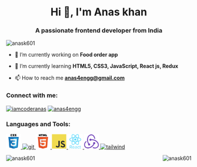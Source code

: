<h1 align="center">Hi 👋, I'm Anas khan</h1>
<h3 align="center">A passionate frontend developer from India</h3>

<p align="left"> <img src="https://komarev.com/ghpvc/?username=anask601&label=Profile%20views&color=0e75b6&style=flat" alt="anask601" /> </p>

- 🔭 I’m currently working on **Food order app**

- 🌱 I’m currently learning **HTML5, CSS3, JavaScript, React js, Redux**

- 📫 How to reach me **anas4engg@gmail.com**

<h3 align="left">Connect with me:</h3>
<p align="left">
<a href="https://twitter.com/iamcoderanas" target="blank"><img align="center" src="https://raw.githubusercontent.com/rahuldkjain/github-profile-readme-generator/master/src/images/icons/Social/twitter.svg" alt="iamcoderanas" height="30" width="40" /></a>
<a href="https://linkedin.com/in/anas4engg" target="blank"><img align="center" src="https://raw.githubusercontent.com/rahuldkjain/github-profile-readme-generator/master/src/images/icons/Social/linked-in-alt.svg" alt="anas4engg" height="30" width="40" /></a>
</p>

<h3 align="left">Languages and Tools:</h3>
<p align="left"> <a href="https://www.w3schools.com/css/" target="_blank" rel="noreferrer"> <img src="https://raw.githubusercontent.com/devicons/devicon/master/icons/css3/css3-original-wordmark.svg" alt="css3" width="40" height="40"/> </a> <a href="https://git-scm.com/" target="_blank" rel="noreferrer"> <img src="https://www.vectorlogo.zone/logos/git-scm/git-scm-icon.svg" alt="git" width="40" height="40"/> </a> <a href="https://www.w3.org/html/" target="_blank" rel="noreferrer"> <img src="https://raw.githubusercontent.com/devicons/devicon/master/icons/html5/html5-original-wordmark.svg" alt="html5" width="40" height="40"/> </a> <a href="https://developer.mozilla.org/en-US/docs/Web/JavaScript" target="_blank" rel="noreferrer"> <img src="https://raw.githubusercontent.com/devicons/devicon/master/icons/javascript/javascript-original.svg" alt="javascript" width="40" height="40"/> </a> <a href="https://reactjs.org/" target="_blank" rel="noreferrer"> <img src="https://raw.githubusercontent.com/devicons/devicon/master/icons/react/react-original-wordmark.svg" alt="react" width="40" height="40"/> </a> <a href="https://redux.js.org" target="_blank" rel="noreferrer"> <img src="https://raw.githubusercontent.com/devicons/devicon/master/icons/redux/redux-original.svg" alt="redux" width="40" height="40"/> </a> <a href="https://tailwindcss.com/" target="_blank" rel="noreferrer"> <img src="https://www.vectorlogo.zone/logos/tailwindcss/tailwindcss-icon.svg" alt="tailwind" width="40" height="40"/> </a> </p>

<p><img align="left" src="https://github-readme-stats.vercel.app/api/top-langs?username=anask601&show_icons=true&locale=en&layout=compact" alt="anask601" /></p>

<p>&nbsp;<img align="right" src="https://github-readme-stats.vercel.app/api?username=anask601&show_icons=true&locale=en" alt="anask601" /></p>

